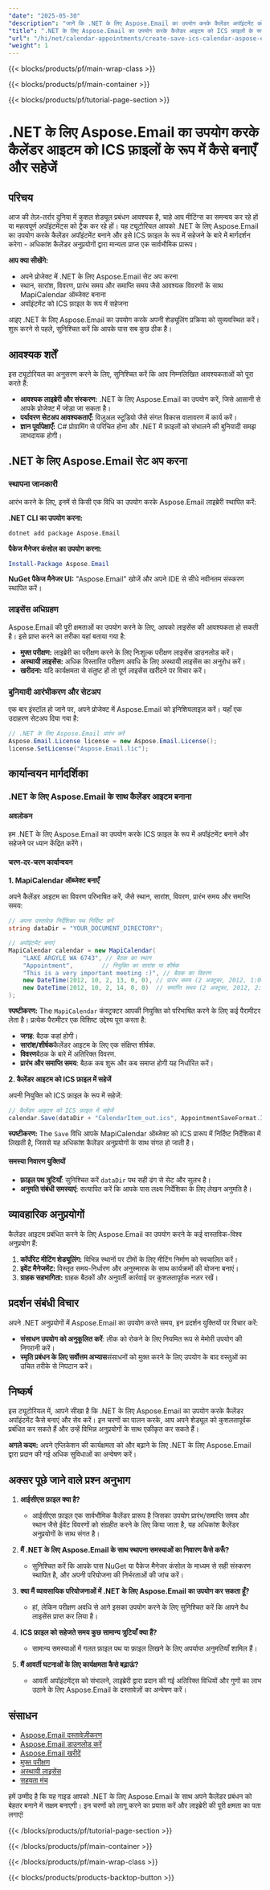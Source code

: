 ```yaml
---
"date": "2025-05-30"
"description": "जानें कि .NET के लिए Aspose.Email का उपयोग करके कैलेंडर अपॉइंटमेंट को कुशलतापूर्वक कैसे बनाया और सहेजा जाए। यह गाइड सेटअप, MapiCalendar ऑब्जेक्ट बनाना और उन्हें ICS फ़ाइलों के रूप में सहेजना शामिल करता है।"
"title": ".NET के लिए Aspose.Email का उपयोग करके कैलेंडर आइटम को ICS फ़ाइलों के रूप में कैसे बनाएँ और सहेजें"
"url": "/hi/net/calendar-appointments/create-save-ics-calendar-aspose-email-net/"
"weight": 1
---
```


{{< blocks/products/pf/main-wrap-class >}}

{{< blocks/products/pf/main-container >}}

{{< blocks/products/pf/tutorial-page-section >}}
# .NET के लिए Aspose.Email का उपयोग करके कैलेंडर आइटम को ICS फ़ाइलों के रूप में कैसे बनाएँ और सहेजें

## परिचय

आज की तेज़-तर्रार दुनिया में कुशल शेड्यूल प्रबंधन आवश्यक है, चाहे आप मीटिंग्स का समन्वय कर रहे हों या महत्वपूर्ण अपॉइंटमेंट्स को ट्रैक कर रहे हों। यह ट्यूटोरियल आपको .NET के लिए Aspose.Email का उपयोग करके कैलेंडर अपॉइंटमेंट बनाने और इसे ICS फ़ाइल के रूप में सहेजने के बारे में मार्गदर्शन करेगा - अधिकांश कैलेंडर अनुप्रयोगों द्वारा मान्यता प्राप्त एक सार्वभौमिक प्रारूप।

**आप क्या सीखेंगे:**
- अपने प्रोजेक्ट में .NET के लिए Aspose.Email सेट अप करना
- स्थान, सारांश, विवरण, प्रारंभ समय और समाप्ति समय जैसे आवश्यक विवरणों के साथ MapiCalendar ऑब्जेक्ट बनाना
- अपॉइंटमेंट को ICS फ़ाइल के रूप में सहेजना

आइए .NET के लिए Aspose.Email का उपयोग करके अपनी शेड्यूलिंग प्रक्रिया को सुव्यवस्थित करें। शुरू करने से पहले, सुनिश्चित करें कि आपके पास सब कुछ ठीक है।

## आवश्यक शर्तें

इस ट्यूटोरियल का अनुसरण करने के लिए, सुनिश्चित करें कि आप निम्नलिखित आवश्यकताओं को पूरा करते हैं:
- **आवश्यक लाइब्रेरी और संस्करण:** .NET के लिए Aspose.Email का उपयोग करें, जिसे आसानी से आपके प्रोजेक्ट में जोड़ा जा सकता है।
- **पर्यावरण सेटअप आवश्यकताएँ:** विज़ुअल स्टूडियो जैसे संगत विकास वातावरण में कार्य करें।
- **ज्ञान पूर्वापेक्षाएँ:** C# प्रोग्रामिंग से परिचित होना और .NET में फ़ाइलों को संभालने की बुनियादी समझ लाभदायक होगी।

## .NET के लिए Aspose.Email सेट अप करना

### स्थापना जानकारी

आरंभ करने के लिए, इनमें से किसी एक विधि का उपयोग करके Aspose.Email लाइब्रेरी स्थापित करें:

**.NET CLI का उपयोग करना:**
```bash
dotnet add package Aspose.Email
```

**पैकेज मैनेजर कंसोल का उपयोग करना:**
```powershell
Install-Package Aspose.Email
```

**NuGet पैकेज मैनेजर UI:**
"Aspose.Email" खोजें और अपने IDE से सीधे नवीनतम संस्करण स्थापित करें।

### लाइसेंस अधिग्रहण

Aspose.Email की पूरी क्षमताओं का उपयोग करने के लिए, आपको लाइसेंस की आवश्यकता हो सकती है। इसे प्राप्त करने का तरीका यहां बताया गया है:
- **मुफ्त परीक्षण:** लाइब्रेरी का परीक्षण करने के लिए निःशुल्क परीक्षण लाइसेंस डाउनलोड करें।
- **अस्थायी लाइसेंस:** अधिक विस्तारित परीक्षण अवधि के लिए अस्थायी लाइसेंस का अनुरोध करें।
- **खरीदना:** यदि कार्यक्षमता से संतुष्ट हों तो पूर्ण लाइसेंस खरीदने पर विचार करें।

### बुनियादी आरंभीकरण और सेटअप

एक बार इंस्टॉल हो जाने पर, अपने प्रोजेक्ट में Aspose.Email को इनिशियलाइज़ करें। यहाँ एक उदाहरण सेटअप दिया गया है:

```csharp
// .NET के लिए Aspose.Email प्रारंभ करें
Aspose.Email.License license = new Aspose.Email.License();
license.SetLicense("Aspose.Email.lic");
```

## कार्यान्वयन मार्गदर्शिका

### .NET के लिए Aspose.Email के साथ कैलेंडर आइटम बनाना

#### अवलोकन

हम .NET के लिए Aspose.Email का उपयोग करके ICS फ़ाइल के रूप में अपॉइंटमेंट बनाने और सहेजने पर ध्यान केंद्रित करेंगे।

#### चरण-दर-चरण कार्यान्वयन

**1. MapiCalendar ऑब्जेक्ट बनाएँ**

अपने कैलेंडर आइटम का विवरण परिभाषित करें, जैसे स्थान, सारांश, विवरण, प्रारंभ समय और समाप्ति समय:

```csharp
// अपना दस्तावेज़ निर्देशिका पथ निर्दिष्ट करें
string dataDir = "YOUR_DOCUMENT_DIRECTORY";

// अपॉइंटमेंट बनाएं
MapiCalendar calendar = new MapiCalendar(
    "LAKE ARGYLE WA 6743", // बैठक का स्थान
    "Appointment",        // नियुक्ति का सारांश या शीर्षक
    "This is a very important meeting :)", // बैठक का विवरण
    new DateTime(2012, 10, 2, 13, 0, 0), // प्रारंभ समय (2 अक्टूबर, 2012, 1:00 अपराह्न)
    new DateTime(2012, 10, 2, 14, 0, 0)  // समाप्ति समय (2 अक्टूबर, 2012, 2:00 अपराह्न)
);
```

**स्पष्टीकरण:** The `MapiCalendar` कंस्ट्रक्टर आपकी नियुक्ति को परिभाषित करने के लिए कई पैरामीटर लेता है। प्रत्येक पैरामीटर एक विशिष्ट उद्देश्य पूरा करता है:
- **जगह**: बैठक कहां होगी।
- **सारांश/शीर्षक**कैलेंडर आइटम के लिए एक संक्षिप्त शीर्षक.
- **विवरण**बैठक के बारे में अतिरिक्त विवरण.
- **प्रारंभ और समाप्ति समय**: बैठक कब शुरू और कब समाप्त होगी यह निर्धारित करें।

**2. कैलेंडर आइटम को ICS फ़ाइल में सहेजें**

अपनी नियुक्ति को ICS फ़ाइल के रूप में सहेजें:

```csharp
// कैलेंडर आइटम को ICS फ़ाइल में सहेजें
calendar.Save(dataDir + "CalendarItem_out.ics", AppointmentSaveFormat.Ics);
```

**स्पष्टीकरण:** The `Save` विधि आपके MapiCalendar ऑब्जेक्ट को ICS प्रारूप में निर्दिष्ट निर्देशिका में लिखती है, जिससे यह अधिकांश कैलेंडर अनुप्रयोगों के साथ संगत हो जाती है।

#### समस्या निवारण युक्तियों
- **फ़ाइल पथ त्रुटियाँ**: सुनिश्चित करें `dataDir` पथ सही ढंग से सेट और सुलभ है।
- **अनुमति संबंधी समस्याएं**: सत्यापित करें कि आपके पास लक्ष्य निर्देशिका के लिए लेखन अनुमति है।

## व्यावहारिक अनुप्रयोगों

कैलेंडर आइटम प्रबंधित करने के लिए Aspose.Email का उपयोग करने के कई वास्तविक-विश्व अनुप्रयोग हैं:
1. **कॉर्पोरेट मीटिंग शेड्यूलिंग:** विभिन्न स्थानों पर टीमों के लिए मीटिंग निर्माण को स्वचालित करें।
2. **इवेंट मैनेजमेंट:** विस्तृत समय-निर्धारण और अनुस्मारक के साथ कार्यक्रमों की योजना बनाएं।
3. **ग्राहक सहभागिता:** ग्राहक बैठकों और अनुवर्ती कार्रवाई पर कुशलतापूर्वक नज़र रखें।

## प्रदर्शन संबंधी विचार

अपने .NET अनुप्रयोगों में Aspose.Email का उपयोग करते समय, इन प्रदर्शन युक्तियों पर विचार करें:
- **संसाधन उपयोग को अनुकूलित करें**: लीक को रोकने के लिए नियमित रूप से मेमोरी उपयोग की निगरानी करें।
- **स्मृति प्रबंधन के लिए सर्वोत्तम अभ्यास**संसाधनों को मुक्त करने के लिए उपयोग के बाद वस्तुओं का उचित तरीके से निपटान करें।

## निष्कर्ष

इस ट्यूटोरियल में, आपने सीखा है कि .NET के लिए Aspose.Email का उपयोग करके कैलेंडर अपॉइंटमेंट कैसे बनाएं और सेव करें। इन चरणों का पालन करके, आप अपने शेड्यूल को कुशलतापूर्वक प्रबंधित कर सकते हैं और उन्हें विभिन्न अनुप्रयोगों के साथ एकीकृत कर सकते हैं।

**अगले कदम:** अपने एप्लिकेशन की कार्यक्षमता को और बढ़ाने के लिए .NET के लिए Aspose.Email द्वारा प्रदान की गई अधिक सुविधाओं का अन्वेषण करें।

## अक्सर पूछे जाने वाले प्रश्न अनुभाग

1. **आईसीएस फ़ाइल क्या है?**
   - आईसीएस फ़ाइल एक सार्वभौमिक कैलेंडर प्रारूप है जिसका उपयोग प्रारंभ/समाप्ति समय और स्थान जैसे ईवेंट विवरणों को संग्रहीत करने के लिए किया जाता है, यह अधिकांश कैलेंडर अनुप्रयोगों के साथ संगत है।

2. **मैं .NET के लिए Aspose.Email के साथ स्थापना समस्याओं का निवारण कैसे करूँ?**
   - सुनिश्चित करें कि आपके पास NuGet या पैकेज मैनेजर कंसोल के माध्यम से सही संस्करण स्थापित है, और अपनी परियोजना की निर्भरताओं की जांच करें।

3. **क्या मैं व्यावसायिक परियोजनाओं में .NET के लिए Aspose.Email का उपयोग कर सकता हूँ?**
   - हां, लेकिन परीक्षण अवधि से आगे इसका उपयोग करने के लिए सुनिश्चित करें कि आपने वैध लाइसेंस प्राप्त कर लिया है।

4. **ICS फ़ाइल को सहेजते समय कुछ सामान्य त्रुटियाँ क्या हैं?**
   - सामान्य समस्याओं में गलत फ़ाइल पथ या फ़ाइल लिखने के लिए अपर्याप्त अनुमतियाँ शामिल हैं।

5. **मैं आवर्ती घटनाओं के लिए कार्यक्षमता कैसे बढ़ाऊं?**
   - आवर्ती अपॉइंटमेंट्स को संभालने, लाइब्रेरी द्वारा प्रदान की गई अतिरिक्त विधियों और गुणों का लाभ उठाने के लिए Aspose.Email के दस्तावेज़ों का अन्वेषण करें।

## संसाधन
- [Aspose.Email दस्तावेज़ीकरण](https://reference.aspose.com/email/net/)
- [Aspose.Email डाउनलोड करें](https://releases.aspose.com/email/net/)
- [Aspose.Email खरीदें](https://purchase.aspose.com/buy)
- [मुफ्त परीक्षण](https://releases.aspose.com/email/net/)
- [अस्थायी लाइसेंस](https://purchase.aspose.com/temporary-license/)
- [सहयता मंच](https://forum.aspose.com/c/email/10)

हमें उम्मीद है कि यह गाइड आपको .NET के लिए Aspose.Email के साथ अपने कैलेंडर प्रबंधन को बेहतर बनाने में सक्षम बनाएगी। इन चरणों को लागू करने का प्रयास करें और लाइब्रेरी की पूरी क्षमता का पता लगाएं!

{{< /blocks/products/pf/tutorial-page-section >}}

{{< /blocks/products/pf/main-container >}}

{{< /blocks/products/pf/main-wrap-class >}}

{{< blocks/products/products-backtop-button >}}